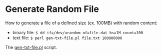 # Generate Random File

How to generate a file of a defined size (ex. 100MB) with random content:

 * binary file: `$ dd if=/dev/urandom of=file.dat bs=1M count=100`
 * text file: `$ perl gen-txt-file.pl file.txt 100000000`

The [gen-txt-file.pl](https://github.com/jreisinger/blog/blob/master/code/gen-txt-file.pl) script.
